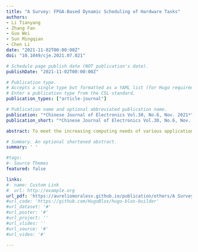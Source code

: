 ```yaml
---
title: "A Survey: FPGA-Based Dynamic Scheduling of Hardware Tasks"
authors:
- Li Tianyang
- Zhang Fan
- Guo Wei
- Sun Mingqian
- Chen Li
date: "2021-11-02T00:00:00Z"
doi: "10.1049/cje.2021.07.021"

# Schedule page publish date (NOT publication's date).
publishDate: "2021-11-02T00:00:00Z"

# Publication type.
# Accepts a single type but formatted as a YAML list (for Hugo requirements).
# Enter a publication type from the CSL standard.
publication_types: ["article-journal"]

# Publication name and optional abbreviated publication name.
publication: "*Chinese Journal of Electronics Vol.30, No.6, Nov. 2021*"
publication_short: "*Chinese Journal of Electronics Vol.30, No.6, Nov. 2021*"

abstract: To meet the increasing computing needs of various application fields, Field programmable gate array (FPGA) has been widely deployed. In FPGA-based processing, hardware tasks can be better accelerated by allocating appropriate computing resources. Therefore, FPGA-based hardware task scheduling has become one of the mainstream research directions in academia and industry. However, the optimization objectives of existing FPGA-based hardware task scheduling methods are relatively scattered. In this regard, this paper summarizes the research status of hardware task dynamic scheduling from the three essential elements of FPGA processing - time, resources, and power consumption. This paper analyzes, sorts out, categorizes the ideas and implementations of various scheduling methods and analyzes and evaluates optimization effects of various scheduling methods from multiple dimensions. Then, the shortcomings of the existing methods are summarized and some practical applications are introduced. Finally, the research direction of task scheduling based on FPGA is prospected and summarized.

# Summary. An optional shortened abstract.
summary: ' '

#tags:
#- Source Themes
featured: false

links:
#- name: Custom Link
#  url: http://example.org
url_pdf: 'https://aureliomoralesv.github.io/publication/others/A Survey, FPGA-Based Dynamic Scheduling of Hardware Tasks.pdf'
#url_code: 'https://github.com/HugoBlox/hugo-blox-builder'
#url_dataset: '#'
#url_poster: '#'
#url_project: ''
#url_slides: ''
#url_source: '#'
#url_video: '#'

---
```


